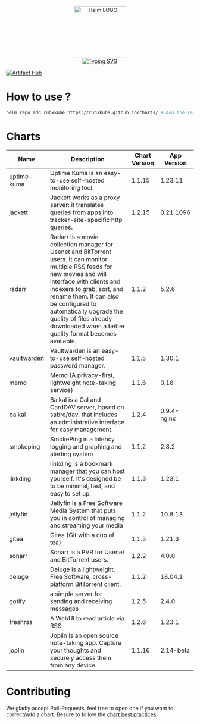 <p align="center">
    <img src="https://helm.sh/img/helm.svg" width="140px" alt="Helm LOGO"/>
    <br>
    <a href="https://rubxkube.github.io/charts/"><img src="https://readme-typing-svg.herokuapp.com?font=Fira+Code&pause=1000&color=0F1689&background=FFFFFF00&center=true&vCenter=true&width=435&lines=QJOLY's+Chart+Repository;rubxkube.github.io%2Fhelm-charts;+Feel+free+to+contribute" alt="Typing SVG" /></a>
</p>

[![Artifact Hub](https://img.shields.io/endpoint?url=https://artifacthub.io/badge/repository/rubxkube)](https://artifacthub.io/packages/search?repo=rubxkube)

# How to use ? 

```bash
helm repo add rubxkube https://rubxkube.github.io/charts/ # Add the repo to your helm
```

# Charts

| Name  | Description | Chart Version | App Version |
|-------|-------------|---------------|-------------|
| uptime-kuma | Uptime Kuma is an easy-to-use self-hosted monitoring tool. | 1.1.15 | 1.23.11 |
| jackett | Jackett works as a proxy server: it translates queries from apps into tracker-site-specific http queries. | 1.2.15 | 0.21.1096 |
| radarr | Radarr is a movie collection manager for Usenet and BitTorrent users. It can monitor multiple RSS feeds for new movies and will interface with clients and indexers to grab, sort, and rename them. It can also be configured to automatically upgrade the quality of files already downloaded when a better quality format becomes available. | 1.1.2 | 5.2.6 |
| vaultwarden | Vaultwarden is an easy-to-use self-hosted password manager. | 1.1.5 | 1.30.1 |
| memo | Memo (A privacy-first, lightweight note-taking service) | 1.1.6 | 0.18 |
| baikal | Baikal is a Cal and CardDAV server, based on sabre/dav, that includes an administrative interface for easy management. | 1.2.4 | 0.9.4-nginx |
| smokeping | SmokePing is a latency logging and graphing and alerting system | 1.1.2 | 2.8.2 |
| linkding | linkding is a bookmark manager that you can host yourself. It's designed be to be minimal, fast, and easy to set up. | 1.1.3 | 1.23.1 |
| jellyfin | Jellyfin is a Free Software Media System that puts you in control of managing and streaming your media | 1.1.2 | 10.8.13 |
| gitea | Gitea (Git with a cup of tea) | 1.1.5 | 1.21.3 |
| sonarr | Sonarr is a PVR for Usenet and BitTorrent users. | 1.2.2 | 4.0.0 |
| deluge | Deluge is a lightweight, Free Software, cross-platform BitTorrent client. | 1.1.2 | 18.04.1 |
| gotify | a simple server for sending and receiving messages | 1.2.5 | 2.4.0 |
| freshrss | A WebUI to read article via RSS | 1.2.6 | 1.23.1 |
| joplin | Joplin is an open source note-taking app. Capture your thoughts and securely access them from any device. | 1.1.16 | 2.14-beta |


# Contributing 

We gladly accept Pull-Requests, feel free to open one if you want to correct/add a chart. Besure to follow the [chart best practices](https://helm.sh/docs/chart_best_practices/).
